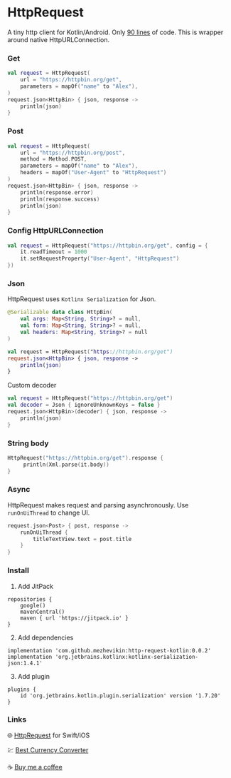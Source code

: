 # HttpRequest

A tiny http client for Kotlin/Android. Only [90 lines](HttpRequest/src/main/kotlin/com/github/mezhevikin/httprequest/HttpRequest.kt) of code. This is wrapper around native HttpURLConnection.

### Get

```kotlin
val request = HttpRequest(
    url = "https://httpbin.org/get",
    parameters = mapOf("name" to "Alex"),
)
request.json<HttpBin> { json, response ->
    println(json)
}
```

### Post

```kotlin
val request = HttpRequest(
    url = "https://httpbin.org/post",
    method = Method.POST,
    parameters = mapOf("name" to "Alex"),
    headers = mapOf("User-Agent" to "HttpRequest")
)
request.json<HttpBin> { json, response ->
    println(response.error)
    println(response.success)
    println(json)
}
```

### Config HttpURLConnection

```kotlin
val request = HttpRequest("https://httpbin.org/get", config = {
    it.readTimeout = 1000
    it.setRequestProperty("User-Agent", "HttpRequest")
})
```

### Json

HttpRequest uses `Kotlinx Serialization` for Json.

```kotlin
@Serializable data class HttpBin(
    val args: Map<String, String>? = null,
    val form: Map<String, String>? = null,
    val headers: Map<String, String>? = null
)

val request = HttpRequest("https://httpbin.org/get")
request.json<HttpBin> { json, response ->
    println(json)
}
```

Custom decoder

```kotlin
val request = HttpRequest("https://httpbin.org/get")
val decoder = Json { ignoreUnknownKeys = false }
request.json<HttpBin>(decoder) { json, response ->
    println(json)
}
```

### String body

```swift
HttpRequest("https://httpbin.org/get").response {
     println(Xml.parse(it.body))
}
```

### Async

HttpRequest makes request and parsing asynchronously.
Use `runOnUiThread` to change UI.

```swift
request.json<Post> { post, response ->
    runOnUiThread {
        titleTextView.text = post.title
    }
}
```

### Install

1. Add JitPack
```
repositories {
    google()
    mavenCentral()
    maven { url 'https://jitpack.io' }
}
```

2. Add dependencies

```
implementation 'com.github.mezhevikin:http-request-kotlin:0.0.2'
implementation 'org.jetbrains.kotlinx:kotlinx-serialization-json:1.4.1'
```

3. Add plugin

```
plugins {
    id 'org.jetbrains.kotlin.plugin.serialization' version '1.7.20'
}
```

### Links

🌐 [HttpRequest](https://github.com/mezhevikin/http-request) for Swift/iOS

💹 [Best Currency Converter](https://getconverter.org)

☕️ [Buy me a coffee](https://www.buymeacoffee.com/mezhevikin)
  

